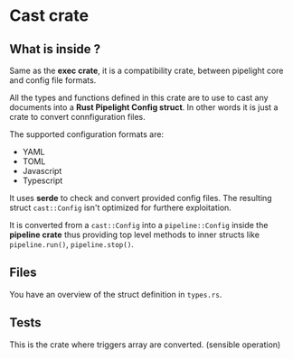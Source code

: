 # Cast crate

## What is inside ?

Same as the **exec crate**, it is a compatibility crate,
between pipelight core and config file formats.

All the types and functions defined in this crate are to use to cast any documents
into a **Rust Pipelight Config struct**.
In other words it is just a crate to convert connfiguration files.

The supported configuration formats are:

- YAML
- TOML
- Javascript
- Typescript

It uses **serde** to check and convert provided config files.
The resulting struct `cast::Config` isn't optimized for furthere exploitation.

It is converted from a `cast::Config` into a `pipeline::Config`
inside the **pipeline crate** thus providing top level methods to inner structs like
`pipeline.run()`, `pipeline.stop()`.

## Files

You have an overview of the struct definition in `types.rs`.

## Tests

This is the crate where triggers array are converted. (sensible operation)
